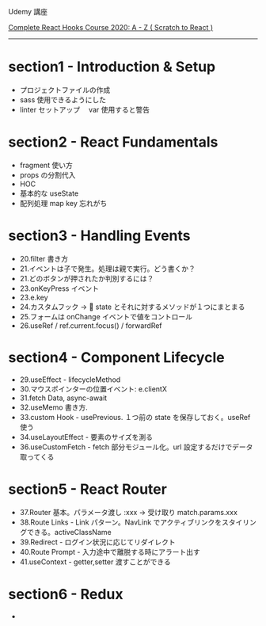 Udemy 講座

[Complete React Hooks Course 2020: A - Z ( Scratch to React )](https://www.udemy.com/course/react-hooks-course/)

---

# section1 - Introduction & Setup

-   プロジェクトファイルの作成
-   sass 使用できるようにした
-   linter セットアップ　 var 使用すると警告

# section2 - React Fundamentals

-   fragment 使い方
-   props の分割代入
-   HOC
-   基本的な useState
-   配列処理 map key 忘れがち

# section3 - Handling Events

-   20.filter 書き方
-   21.イベントは子で発生。処理は親で実行。どう書くか？
-   21.どのボタンが押されたか判別するには？
-   23.onKeyPress イベント
-   23.e.key
-   24.カスタムフック -> :raised_hands: state とそれに対するメソッドが１つにまとまる
-   25.フォームは onChange イベントで値をコントロール
-   26.useRef / ref.current.focus() / forwardRef

# section4 - Component Lifecycle

-   29.useEffect - lifecycleMethod
-   30.マウスポインターの位置イベント: e.clientX
-   31.fetch Data, async-await
-   32.useMemo 書き方.
-   33.custom Hook - usePrevious. １つ前の state を保存しておく。useRef 使う
-   34.useLayoutEffect - 要素のサイズを測る
-   36.useCustomFetch - fetch 部分モジュール化。url 設定するだけでデータ取ってくる

# section5 - React Router

-   37.Router 基本。パラメータ渡し :xxx -> 受け取り match.params.xxx
-   38.Route Links - Link パターン。NavLink でアクティブリンクをスタイリングできる。activeClassName
-   39.Redirect - ログイン状況に応じてリダイレクト
-   40.Route Prompt - 入力途中で離脱する時にアラート出す
-   41.useContext - getter,setter 渡すことができる

# section6 - Redux

-
